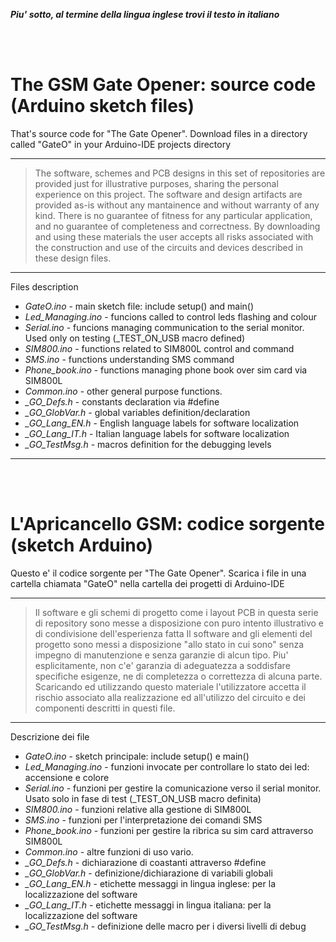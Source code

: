 
<br><br>

_**Piu' sotto, al termine della lingua inglese trovi il testo in italiano </i>**_

<br><br>

# The GSM Gate Opener: source code (Arduino sketch files)

That's source code for "The Gate Opener".
Download files in a directory called "GateO" in your Arduino-IDE projects directory

---
> The software, schemes and PCB designs in this set of repositories are provided just for 
> illustrative purposes, sharing the personal experience on this project. 
> The software and design artifacts are provided as-is without any mantainence and without
> warranty of any kind. There is no guarantee of fitness for any particular application, 
> and no guarantee of completeness and correctness. 
> By downloading and using these materials the user accepts all risks associated with the
> construction and use of the circuits and devices described in these design files.

---

Files description
  * *GateO.ino* - main sketch file: include setup() and main()<br>
  * *Led_Managing.ino* - funcions called to control leds flashing and colour<br>
  * *Serial.ino* - funcions managing communication to the serial monitor. Used only on testing (\_TEST_ON_USB macro defined)<br>
  * *SIM800.ino* - functions related to SIM800L control and command<br>
  * *SMS.ino* - functions understanding SMS command<br>
  * *Phone_book.ino* - functions managing phone book over sim card via SIM800L<br>
  * *Common.ino* - other general purpose functions.<br>
  * *\_GO_Defs.h* - constants declaration via \#define<br>
  * *\_GO_GlobVar.h* - global variables definition/declaration<br>
  * *\_GO_Lang_EN.h* - English language labels for software localization<br>
  * *\_GO_Lang_IT.h* - Italian language labels for software localization<br>
  * *\_GO_TestMsg.h* - macros definition for the debugging levels<br>

---

<br>
<br>

# L'Apricancello GSM: codice sorgente (sketch Arduino)

Questo e' il codice sorgente per "The Gate Opener".
Scarica i file in una cartella chiamata "GateO" nella cartella dei progetti di Arduino-IDE

---
> Il software e gli schemi di progetto come i layout PCB in questa serie di repository 
> sono messe a disposizione con puro intento illustrativo e di condivisione dell'esperienza fatta
> Il software and gli elementi del progetto sono messi a disposizione "allo stato in cui sono"
> senza impegno di manutenzione e senza garanzie di alcun tipo. Piu' esplicitamente, non c'e' garanzia di 
> adeguatezza a soddisfare specifiche esigenze, ne di completezza o correttezza di alcuna parte.
> Scaricando ed utilizzando questo materiale l'utilizzatore accetta il rischio associato alla
> realizzazione ed all'utilizzo del circuito e dei componenti descritti in questi file.

---

Descrizione dei file
  * *GateO.ino* - sketch principale: include setup() e main()<br>
  * *Led_Managing.ino* - funzioni invocate per controllare lo stato dei led: accensione e colore<br>
  * *Serial.ino* - funzioni per gestire la comunicazione verso il serial monitor. Usato solo in fase di test (\_TEST_ON_USB macro definita)<br>
  * *SIM800.ino* - funzioni relative alla gestione di SIM800L<br>
  * *SMS.ino* - funzioni per l'interpretazione dei comandi SMS<br>
  * *Phone_book.ino* - funzioni per gestire la ribrica su sim card attraverso SIM800L<br>
  * *Common.ino* - altre funzioni di uso vario.<br>
  * *\_GO_Defs.h* - dichiarazione di coastanti attraverso \#define<br>
  * *\_GO_GlobVar.h* - definizione/dichiarazione di variabili globali<br>
  * *\_GO_Lang_EN.h* - etichette messaggi in lingua inglese: per la localizzazione del software<br>
  * *\_GO_Lang_IT.h* - etichette messaggi in lingua italiana: per la localizzazione del software<br>
  * *\_GO_TestMsg.h* - definizione delle macro per i diversi livelli di debug<br>

